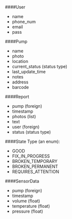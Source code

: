 ####User
- name
- phone_num
- email
- pass
  
####Pump
- name
- photo
- location
- current_status (status type)
- last_update_time
- notes
- address
- barcode
  
####Report
- pump (foreign)
- timestamp
- photos (list)
- text
- user (foreign)
- status (status type)
  
####State Type (an enum):
- GOOD
- FIX_IN_PROGRESS
- BROKEN_TEMPORARY
- BROKEN_PERMANENT
- REQUIRES_ATTENTION
  
####SensorData
- pump (foreign)
- timestamp
- volume (float)
- temperature (float)
- pressure (float)

  
  
